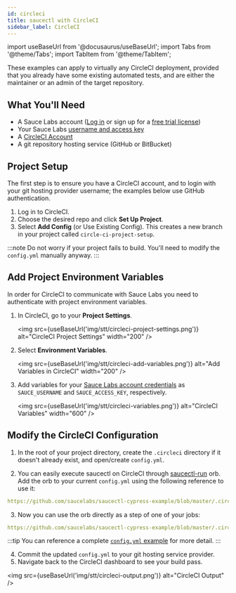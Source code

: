 ```yaml
---
id: circleci
title: saucectl with CircleCI
sidebar_label: CircleCI
---
```


import useBaseUrl from '@docusaurus/useBaseUrl';
import Tabs from '@theme/Tabs';
import TabItem from '@theme/TabItem';

These examples can apply to virtually any CircleCI deployment, provided that you already have some existing automated tests, and are either the maintainer or an admin of the target repository.

## What You'll Need

- A Sauce Labs account ([Log in](https://accounts.saucelabs.com/am/XUI/#login/) or sign up for a [free trial license](https://saucelabs.com/sign-up))
- Your Sauce Labs [username and access key](https://app.saucelabs.com/user-settings)
- A [CircleCI Account](https://circleci.com/signup/)
- A git repository hosting service (GitHub or BitBucket)

## Project Setup

The first step is to ensure you have a CircleCI account, and to login with your git hosting provider username; the examples below use GitHub authentication.

1. Log in to CircleCI.
2. Choose the desired repo and click **Set Up Project**.
3. Select **Add Config** (or Use Existing Config). This creates a new branch in your project called `circle-ci-project-setup`.

:::note
Do not worry if your project fails to build. You'll need to modify the `config.yml` manually anyway.
:::

## Add Project Environment Variables

In order for CircleCI to communicate with Sauce Labs you need to authenticate with project environment variables.

1. In CircleCI, go to your **Project Settings**.

   <img src={useBaseUrl('img/stt/circleci-project-settings.png')} alt="CircleCI Project Settings" width="200" />

2. Select **Environment Variables**.

   <img src={useBaseUrl('img/stt/circleci-add-variables.png')} alt="Add Variables in CircleCI" width="200" />

3. Add variables for your [Sauce Labs account credentials](https://app.saucelabs.com/user-settings) as `SAUCE_USERNAME` and `SAUCE_ACCESS_KEY`, respectively.

   <img src={useBaseUrl('img/stt/circleci-variables.png')} alt="CircleCI Variables" width="600" />

## Modify the CircleCI Configuration

1. In the root of your project directory, create the `.circleci` directory if it doesn't already exist, and open/create `config.yml`.

2. You can easily execute saucectl on CircleCI through [saucectl-run](https://circleci.com/developer/orbs/orb/saucelabs/saucectl-run) orb. Add the orb to your current `config.yml` using the following reference to use it:

```yaml reference
https://github.com/saucelabs/saucectl-cypress-example/blob/master/.circleci/config.yml#L2-L3
```

3. Now you can use the orb directly as a step of one of your jobs:

```yaml reference
https://github.com/saucelabs/saucectl-cypress-example/blob/master/.circleci/config.yml#L13-L15
```

:::tip
You can reference a complete [`config.yml` example](https://github.com/saucelabs/saucectl-cypress-example/blob/master/.circleci/config.yml) for more detail.
:::

4. Commit the updated `config.yml` to your git hosting service provider.
5. Navigate back to the CircleCI dashboard to see your build pass.

<img src={useBaseUrl('img/stt/circleci-output.png')} alt="CircleCI Output" />
